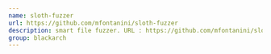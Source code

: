 ```yaml
---
name: sloth-fuzzer
url: https://github.com/mfontanini/sloth-fuzzer
description: smart file fuzzer. URL : https://github.com/mfontanini/sloth-fuzzer Groups : blackarch blackarch-fuzzer
group: blackarch
---
```

